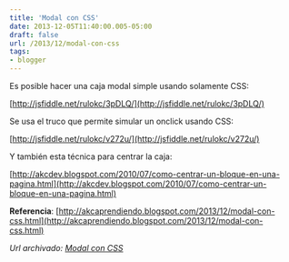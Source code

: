 ```yaml
---
title: 'Modal con CSS'
date: 2013-12-05T11:40:00.005-05:00
draft: false
url: /2013/12/modal-con-css
tags: 
- blogger
---
```


  
Es posible hacer una caja modal simple usando solamente CSS:  
  
[http://jsfiddle.net/rulokc/3pDLQ/](http://jsfiddle.net/rulokc/3pDLQ/)  
  
Se usa el truco que permite simular un onclick usando CSS:  
  
[http://jsfiddle.net/rulokc/v272u/](http://jsfiddle.net/rulokc/v272u/)  
  
Y también esta técnica para centrar la caja:  
  
[http://akcdev.blogspot.com/2010/07/como-centrar-un-bloque-en-una-pagina.html](http://akcdev.blogspot.com/2010/07/como-centrar-un-bloque-en-una-pagina.html)

  

**Referencia**: [http://akcaprendiendo.blogspot.com/2013/12/modal-con-css.html](http://akcaprendiendo.blogspot.com/2013/12/modal-con-css.html)

_*Url archivado: [Modal con CSS](https://akcdev.blogspot.com/2013/12/modal-con-css.html)*_
